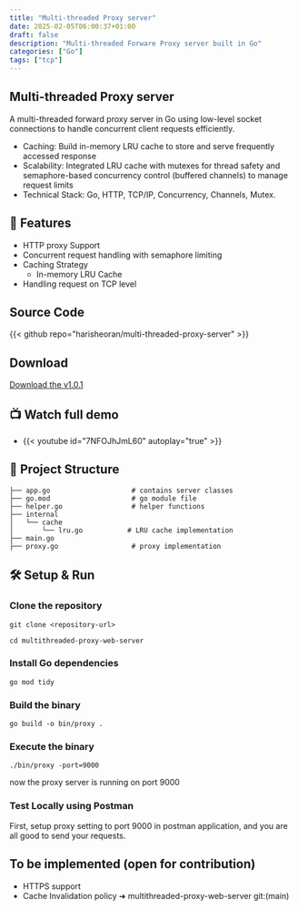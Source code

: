 ```yaml
---
title: "Multi-threaded Proxy server"
date: 2025-02-05T06:00:37+01:00
draft: false
description: "Multi-threaded Forware Proxy server built in Go"
categories: ["Go"]
tags: ["tcp"]
---
```


## Multi-threaded Proxy server
A multi-threaded forward proxy server in Go using low-level socket connections to handle concurrent
client requests efficiently.
- Caching: Build in-memory LRU cache to store and serve frequently accessed response
- Scalability: Integrated LRU cache with mutexes for thread safety and semaphore-based concurrency control
(buffered channels) to manage request limits
- Technical Stack: Go, HTTP, TCP/IP, Concurrency, Channels, Mutex.

## 🚀 Features
- HTTP proxy Support
- Concurrent request handling with semaphore limiting
- Caching Strategy
  - In-memory LRU Cache
- Handling request on TCP level

## Source Code
{{< github repo="harisheoran/multi-threaded-proxy-server" >}}

## Download
[Download the v1.0.1](https://github.com/harisheoran/multi-threaded-proxy-server/releases/tag/v1.0.1)

## 📺 Watch full demo
- {{< youtube id="7NFOJhJmL60" autoplay="true" >}}

## 📂 Project Structure
```
├── app.go                    # contains server classes
├── go.mod                    # go module file
├── helper.go                 # helper functions
├── internal
│   └── cache
│       └── lru.go           # LRU cache implementation
├── main.go
├── proxy.go                  # proxy implementation
```

## 🛠️ Setup & Run
### Clone the repository
``` git clone <repository-url> ```

``` cd multithreaded-proxy-web-server ```

### Install Go dependencies
``` go mod tidy ```

### Build the binary
``` go build -o bin/proxy . ```

### Execute the binary
``` ./bin/proxy -port=9000 ```

now the proxy server is running on port 9000

### Test Locally using Postman
First, setup proxy setting to port 9000 in postman application, and you are all good to send your requests.

## To be implemented (open for contribution)
- HTTPS support
- Cache Invalidation policy
➜  multithreaded-proxy-web-server git:(main)
